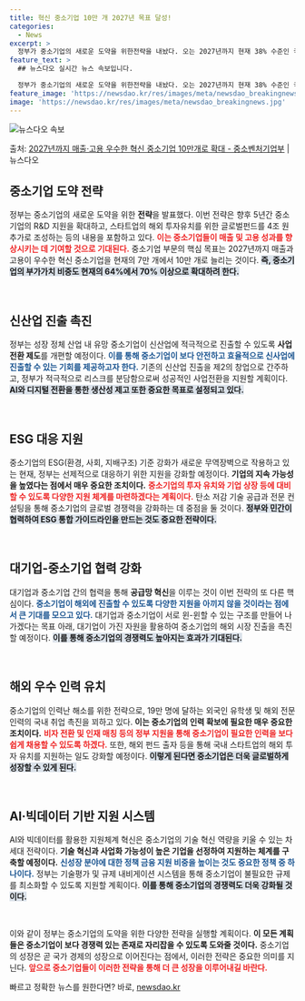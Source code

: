 ```yaml
---
title: 혁신 중소기업 10만 개 2027년 목표 달성!
categories:
  - News
excerpt: >
  정부가 중소기업의 새로운 도약을 위한전략을 내놨다. 오는 2027년까지 현재 38% 수준인 국가전략기술분야 …
feature_text: >
  ## 뉴스다오 실시간 뉴스 속보입니다.

  정부가 중소기업의 새로운 도약을 위한전략을 내놨다. 오는 2027년까지 현재 38% 수준인 국가전략기술분야 …
feature_image: 'https://newsdao.kr/res/images/meta/newsdao_breakingnews.jpg'
image: 'https://newsdao.kr/res/images/meta/newsdao_breakingnews.jpg'
---
```


![뉴스다오 속보](https://newsdao.kr/res/images/meta/newsdao_breakingnews.jpg)

<p>출처: <a href="https://newsdao.kr/3689" rel="dofollow">2027년까지 매출·고용 우수한 혁신 중소기업 10만개로 확대 - 중소벤처기업부</a> | 뉴스다오</p>

<h2 data-ke-size="size26">중소기업 도약 전략</h2>

<p data-ke-size="size16">정부는 중소기업의 새로운 도약을 위한 <b>전략</b>을 발표했다. 이번 전략은 향후 5년간 중소기업의 R&D 지원을 확대하고, 스타트업의 해외 투자유치를 위한 글로벌펀드를 4조 원 추가로 조성하는 등의 내용을 포함하고 있다. <b><span style="color: #ee2323;">이는 중소기업들이 매출 및 고용 성과를 향상시키는 데 기여할 것으로 기대된다.</span></b> 중소기업 부문의 핵심 목표는 2027년까지 매출과 고용이 우수한 혁신 중소기업을 현재의 7만 개에서 10만 개로 늘리는 것이다. <b><span style="background-color: #21538527;">즉, 중소기업의 부가가치 비중도 현재의 64%에서 70% 이상으로 확대하려 한다.</span></b></p>

<p data-ke-size="size16">&nbsp;</p>

<h2 data-ke-size="size26">신산업 진출 촉진</h2>

<p data-ke-size="size16">정부는 성장 정체 산업 내 유망 중소기업이 신산업에 적극적으로 진출할 수 있도록 <b>사업전환 제도</b>를 개편할 예정이다. <b><span style="color: #1a5490;">이를 통해 중소기업이 보다 안전하고 효율적으로 신사업에 진출할 수 있는 기회를 제공하고자 한다.</span></b> 기존의 신산업 진출을 제2의 창업으로 간주하고, 정부가 적극적으로 리스크를 분담함으로써 성공적인 사업전환을 지원할 계획이다. <b><span style="background-color: #21538527;">AI와 디지털 전환을 통한 생산성 제고 또한 중요한 목표로 설정되고 있다.</span></b></p>

<p data-ke-size="size16">&nbsp;</p>

<h2 data-ke-size="size26">ESG 대응 지원</h2>

<p data-ke-size="size16">중소기업의 ESG(환경, 사회, 지배구조) 기준 강화가 새로운 무역장벽으로 작용하고 있는 현재, 정부는 선제적으로 대응하기 위한 지원을 강화할 예정이다. <b>기업의 지속 가능성을 높였다는 점에서 매우 중요한 조치이다.</b> <b><span style="color: #ee2323;">중소기업의 투자 유치와 기업 상장 등에 대비할 수 있도록 다양한 지원 체계를 마련하겠다는 계획이다.</span></b> 탄소 저감 기술 공급과 전문 컨설팅을 통해 중소기업의 글로벌 경쟁력을 강화하는 데 중점을 둘 것이다. <b><span style="background-color: #21538527;">정부와 민간이 협력하여 ESG 통합 가이드라인을 만드는 것도 중요한 전략이다.</span></b></p>

<p data-ke-size="size16">&nbsp;</p>

<h2 data-ke-size="size26">대기업-중소기업 협력 강화</h2>

<p data-ke-size="size16">대기업과 중소기업 간의 협력을 통해 <b>공급망 혁신</b>을 이루는 것이 이번 전략의 또 다른 핵심이다. <b><span style="color: #1a5490;">중소기업이 해외에 진출할 수 있도록 다양한 지원을 아끼지 않을 것이라는 점에서 큰 기대를 모으고 있다.</span></b> 대기업과 중소기업이 서로 윈-윈할 수 있는 구조를 만들어 나가겠다는 목표 아래, 대기업이 가진 자원을 활용하여 중소기업의 해외 시장 진출을 촉진할 예정이다. <b><span style="background-color: #21538527;">이를 통해 중소기업의 경쟁력도 높아지는 효과가 기대된다.</span></b></p>

<p data-ke-size="size16">&nbsp;</p>

<h2 data-ke-size="size26">해외 우수 인력 유치</h2>

<p data-ke-size="size16">중소기업의 인력난 해소를 위한 전략으로, 19만 명에 달하는 외국인 유학생 및 해외 전문인력의 국내 취업 촉진을 꾀하고 있다. <b>이는 중소기업의 인력 확보에 필요한 매우 중요한 조치이다.</b> <b><span style="color: #ee2323;">비자 전환 및 인재 매칭 등의 정부 지원을 통해 중소기업이 필요한 인력을 보다 쉽게 채용할 수 있도록 하겠다.</span></b> 또한, 해외 펀드 출자 등을 통해 국내 스타트업의 해외 투자 유치를 지원하는 일도 강화할 예정이다. <b><span style="background-color: #21538527;">이렇게 된다면 중소기업은 더욱 글로벌하게 성장할 수 있게 된다.</span></b></p>

<p data-ke-size="size16">&nbsp;</p>

<h2 data-ke-size="size26">AI·빅데이터 기반 지원 시스템</h2>

<p data-ke-size="size16">AI와 빅데이터를 활용한 지원체계 혁신은 중소기업의 기술 혁신 역량을 키울 수 있는 차세대 전략이다. <b>기술 혁신과 사업화 가능성이 높은 기업을 선정하여 지원하는 체계를 구축할 예정이다.</b> <b><span style="color: #1a5490;">신성장 분야에 대한 정책 금융 지원 비중을 높이는 것도 중요한 정책 중 하나이다.</span></b> 정부는 기술평가 및 규제 내비게이션 시스템을 통해 중소기업이 불필요한 규제를 최소화할 수 있도록 지원할 계획이다. <b><span style="background-color: #21538527;">이를 통해 중소기업의 경쟁력도 더욱 강화될 것이다.</span></b></p>

<p data-ke-size="size16">&nbsp;</p>

<p data-ke-size="size16">이와 같이 정부는 중소기업의 도약을 위한 다양한 전략을 실행할 계획이다. <b>이 모든 계획들은 중소기업이 보다 경쟁력 있는 존재로 자리잡을 수 있도록 도와줄 것이다.</b> 중소기업의 성장은 곧 국가 경제의 성장으로 이어진다는 점에서, 이러한 전략은 중요한 의미를 지닌다. <b><span style="color: #ee2323;">앞으로 중소기업들이 이러한 전략을 통해 더 큰 성장을 이루어내길 바란다.</span></b></p> 

빠르고 정확한 뉴스를 원한다면? 바로, <a href="https://newsdao.kr" rel="dofollow">newsdao.kr</a>


